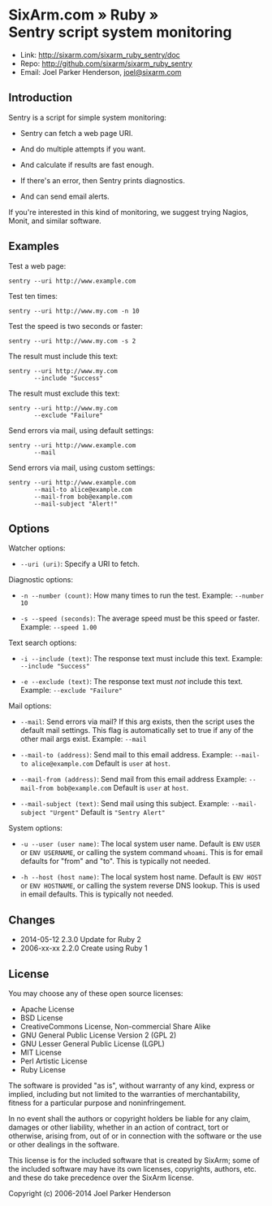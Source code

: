 # SixArm.com » Ruby » <br> Sentry script system monitoring

* Link: <http://sixarm.com/sixarm_ruby_sentry/doc>
* Repo: <http://github.com/sixarm/sixarm_ruby_sentry>
* Email: Joel Parker Henderson, <joel@sixarm.com>

## Introduction

Sentry is a script for simple system monitoring:

  * Sentry can fetch a web page URI.

  * And do multiple attempts if you want.

  * And calculate if results are fast enough.

  * If there's an error, then Sentry prints diagnostics.

  * And can send email alerts.

If you're interested in this kind of monitoring,
we suggest trying Nagios, Monit, and similar software.


## Examples

Test a web page:

    sentry --uri http://www.example.com

Test ten times:

    sentry --uri http://www.my.com -n 10

Test the speed is two seconds or faster:

    sentry --uri http://www.my.com -s 2

The result must include this text:

    sentry --uri http://www.my.com
           --include "Success"

The result must exclude this text:

    sentry --uri http://www.my.com
           --exclude "Failure"

Send errors via mail, using default settings:

    sentry --uri http://www.example.com
           --mail

Send errors via mail, using custom settings:

    sentry --uri http://www.example.com
           --mail-to alice@example.com
           --mail-from bob@example.com
           --mail-subject "Alert!"


## Options

Watcher options:

  * `--uri (uri)`:            Specify a URI to fetch.

Diagnostic options:

  * `-n --number (count)`:    How many times to run the test.
                              Example: `--number 10`

  * `-s --speed (seconds)`:   The average speed must be this speed or faster.
                              Example: `--speed 1.00`

Text search options:

  * `-i --include (text)`:    The response text must include this text.
                              Example: `--include "Success"`

  * `-e --exclude (text)`:    The response text must *not* include this text.
                              Example: `--exclude "Failure"`

Mail options:

  * `--mail`:                 Send errors via mail? If this arg exists,
                              then the script uses the default mail settings.
                              This flag is automatically set to true if any of
                              the other mail args exist.
                              Example: `--mail`

  * `--mail-to (address)`:    Send mail to this email address.
                              Example: `--mail-to alice@example.com`
                              Default is `user` at `host`.

  * `--mail-from (address)`:  Send mail from this email address
                              Example: `--mail-from bob@example.com`
                              Default is `user` at `host`.

  * `--mail-subject (text)`:  Send mail using this subject.
                              Example: `--mail-subject "Urgent"`
                              Default is `"Sentry Alert"`


System options:

  * `-u --user (user name)`:  The local system user name.
                              Default is `ENV` `USER` or `ENV USERNAME`,
                              or calling the system command `whoami`.
                              This is for email defaults for "from" and "to".
                              This is typically not needed.

  * `-h --host (host name)`:  The local system host name.
                              Default is `ENV HOST` or `ENV HOSTNAME`,
                              or calling the system reverse DNS lookup.
                              This is used in email defaults.
                              This is typically not needed.


## Changes

* 2014-05-12 2.3.0 Update for Ruby 2
* 2006-xx-xx 2.2.0 Create using Ruby 1


## License

You may choose any of these open source licenses:

  * Apache License
  * BSD License
  * CreativeCommons License, Non-commercial Share Alike
  * GNU General Public License Version 2 (GPL 2)
  * GNU Lesser General Public License (LGPL)
  * MIT License
  * Perl Artistic License
  * Ruby License

The software is provided "as is", without warranty of any kind,
express or implied, including but not limited to the warranties of
merchantability, fitness for a particular purpose and noninfringement.

In no event shall the authors or copyright holders be liable for any
claim, damages or other liability, whether in an action of contract,
tort or otherwise, arising from, out of or in connection with the
software or the use or other dealings in the software.

This license is for the included software that is created by SixArm;
some of the included software may have its own licenses, copyrights,
authors, etc. and these do take precedence over the SixArm license.

Copyright (c) 2006-2014 Joel Parker Henderson
